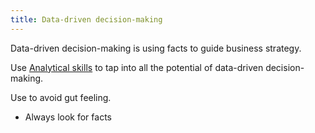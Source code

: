 ```yaml
---
title: Data-driven decision-making
---
```

Data-driven decision-making is using facts to guide business strategy. 

Use [Analytical skills](danielesalvatore/data-analysts/foundations/analytical-skills.md) to tap into all the potential of data-driven decision-making.

Use to avoid gut feeling.
- Always look for facts 